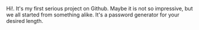 Hi!. It's my first serious project on Github. Maybe it is not so impressive, but we all started from something alike. It's a password generator for your desired length.
